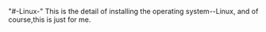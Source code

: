 "#-Linux-"
This is the detail of installing the operating system--Linux, and of course,this is just for me.

